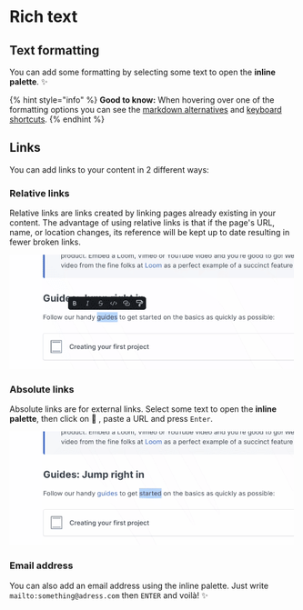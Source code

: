 # Rich text

## Text formatting

You can add some formatting by selecting some text to open the **inline palette**. ✨

{% hint style="info" %}
**Good to know:** When hovering over one of the formatting options you can see the [markdown alternatives](markdown.md) and [keyboard shortcuts](../resources/keyboard-shortcuts.md).
{% endhint %}

## Links <a href="links" id="links"></a>

‌You can add links to your content in 2 different ways:‌

### Relative links <a href="relative-links" id="relative-links"></a>

Relative links are links created by linking pages already existing in your content. The advantage of using relative links is that if the page's URL, name, or location changes, its reference will be kept up to date resulting in fewer broken links.

![](<../.gitbook/assets/Relative Link.gif>)

### Absolute links

Absolute links are for external links. Select some text to open the **inline palette**, then click on 🔗 , paste a URL and press `Enter`.

![](<../.gitbook/assets/Absolute Link.gif>)

### Email address

You can also add an email address using the inline palette. Just write `mailto:something@adress.com` then `ENTER` and voilà! ✨
